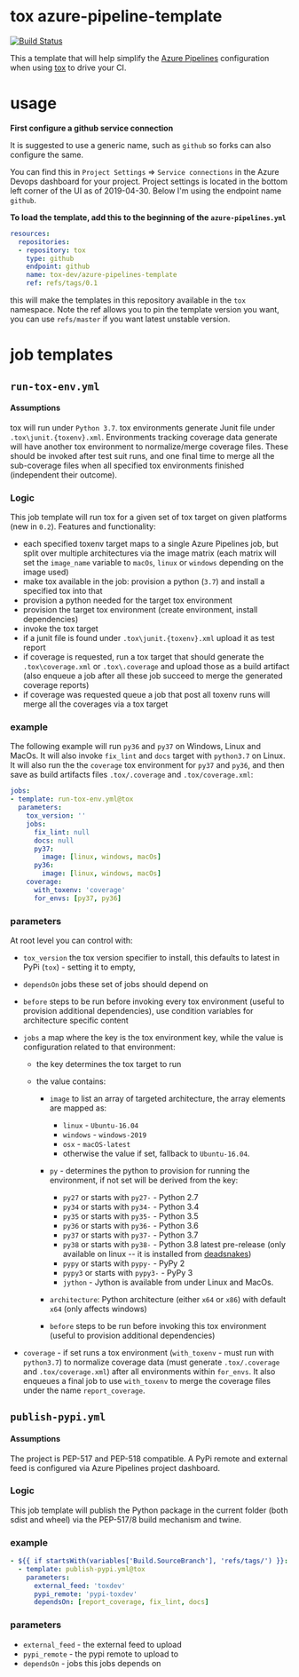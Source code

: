 # tox azure-pipeline-template

[![Build Status](https://dev.azure.com/toxdev/azure-pipelines-template/_apis/build/status/tox-dev.azure-pipelines-template?branchName=master)](https://dev.azure.com/toxdev/azure-pipelines-template/_build/latest?definitionId=11&branchName=master)

This a template that will help simplify the [Azure Pipelines](https://azure.microsoft.com/en-gb/services/devops/pipelines/)
configuration when using [tox](https://tox.readthedocs.org) to drive your CI.

# usage

**First configure a github service connection**

It is suggested to use a generic name, such as `github` so forks can also configure the same.

You can find this in `Project Settings` => `Service connections` in the Azure Devops dashboard for your project.
Project settings is located in the bottom left corner of the UI as of 2019-04-30. Below I'm using the endpoint name
`github`.

**To load the template, add this to the beginning of the `azure-pipelines.yml`**

```yaml
resources:
  repositories:
  - repository: tox
    type: github
    endpoint: github
    name: tox-dev/azure-pipelines-template
    ref: refs/tags/0.1
```

this will make the templates in this repository available in the `tox` namespace. Note the ref allows you to pin
the template version you want, you can use ``refs/master`` if you want latest unstable version.

# job templates

## `run-tox-env.yml`

#### Assumptions

tox will run under `Python 3.7`. tox environments generate Junit file under `.tox\junit.{toxenv}.xml`.
Environments tracking coverage data generate will have another tox environment to normalize/merge coverage files.
These should be invoked after test suit runs, and one final time to merge all the sub-coverage files when all
specified tox environments finished (independent their outcome).

### Logic

This job template will run tox for a given set of tox target on given platforms (new in `0.2`).
Features and functionality:

- each specified toxenv target maps to a single Azure Pipelines job, but split over multiple architectures via the
  image matrix (each matrix will set the `image_name` variable to `macOs`, `linux` or `windows`
  depending on the image used)
- make tox available in the job: provision a python (`3.7`) and install a specified tox into that
- provision a python needed for the target tox environment
- provision the target tox environment (create environment, install dependencies)
- invoke the tox target
- if a junit file is found under `.tox\junit.{toxenv}.xml` upload it as test report
- if coverage is requested, run a tox target that should generate the `.tox\coverage.xml` or `.tox\.coverage`
 and upload those as a build artifact (also enqueue a job after all these job succeed to merge the generated
 coverage reports)
- if coverage was requested queue a job that post all toxenv runs will merge all the coverages via a tox target



### example

The following example will run `py36` and `py37` on Windows, Linux and MacOs. It will also invoke
`fix_lint` and `docs` target with `python3.7` on Linux. It will also run the the `coverage` tox environment
for `py37` and `py36`, and then save as build artifacts files `.tox/.coverage` and `.tox/coverage.xml`:

```yaml
jobs:
- template: run-tox-env.yml@tox
  parameters:
    tox_version: ''
    jobs:
      fix_lint: null
      docs: null
      py37:
        image: [linux, windows, macOs]
      py36:
        image: [linux, windows, macOs]
    coverage:
      with_toxenv: 'coverage'
      for_envs: [py37, py36]
```


### parameters

At root level you can control with:

- `tox_version` the tox version specifier to install, this defaults to latest in PyPi (`tox`) - setting it to empty,
- `dependsOn` jobs these set of jobs should depend on
- `before` steps to be run before invoking every tox environment (useful to provision additional dependencies), use
   condition variables for architecture specific content
- `jobs` a map where the key is the tox environment key, while the value is configuration related to that
  environment:

  - the key determines the tox target to run
  - the value contains:

       -  `image` to list an array of targeted architecture, the array elements are mapped as:
          - `linux` - `Ubuntu-16.04`
          - `windows` - `windows-2019`
          - `osx` - `macOS-latest`
          - otherwise the value if set, fallback to `Ubuntu-16.04`.

       - `py` - determines the python to provision for running the environment, if not set will be derived from the key:
           - ``py27`` or starts with ``py27-`` - Python 2.7
           - ``py34`` or starts with ``py34-`` - Python 3.4
           - ``py35`` or starts with ``py35-`` - Python 3.5
           - ``py36`` or starts with ``py36-`` - Python 3.6
           - ``py37`` or starts with ``py37-`` - Python 3.7
           - ``py38`` or starts with ``py38-`` - Python 3.8 latest pre-release (only available on linux -- it is
              installed from [deadsnakes](https://github.com/deadsnakes))
           - ``pypy`` or starts with ``pypy-`` - PyPy 2
           - ``pypy3`` or starts with ``pypy3-`` - PyPy 3
           - `jython` - Jython is available from under Linux and MacOs.
       - `architecture`: Python architecture (either `x64` or `x86`) with default `x64` (only affects windows)
       - `before` steps to be run before invoking this tox environment (useful to provision additional dependencies)

- `coverage` - if set runs a tox environment (`with_toxenv` - must run with `python3.7`) to normalize coverage data
  (must generate `.tox/.coverage` and `.tox/coverage.xml`) after all environments within ``for_envs``. It also enqueues
   a final job to use `with_toxenv` to merge the coverage files under the name `report_coverage`.

## `publish-pypi.yml`

#### Assumptions
The project is PEP-517 and PEP-518 compatible. A PyPi remote and external feed is configured via Azure Pipelines
project dashboard.

### Logic

This job template will publish the Python package in the current folder (both sdist and wheel) via the PEP-517/8 build
mechanism and twine.

### example

```yaml
- ${{ if startsWith(variables['Build.SourceBranch'], 'refs/tags/') }}:
  - template: publish-pypi.yml@tox
    parameters:
      external_feed: 'toxdev'
      pypi_remote: 'pypi-toxdev'
      dependsOn: [report_coverage, fix_lint, docs]
```

### parameters
- `external_feed` - the external feed to upload
- `pypi_remote` - the pypi remote to upload to
- `dependsOn` - jobs this jobs depends on
